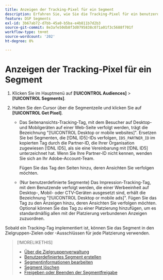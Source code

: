 ```yaml
---
title: Anzeigen der Tracking-Pixel für ein Segment
description: Erfahren Sie, wie Sie die Tracking-Pixel für ein benutzerdefiniertes oder CCPA-Opt-out vom Verkauf -Segment anzeigen.
feature: DSP Segments
exl-id: 3b67ab72-d7bb-45a0-b5ba-e4b811b7d2b3
source-git-commit: 8e3afe50db8f3d0795838c071a01f3c5688f701f
workflow-type: tm+mt
source-wordcount: '202'
ht-degree: 0%

---
```


# Anzeigen der Tracking-Pixel für ein Segment

1. Klicken Sie im Hauptmenü auf **[!UICONTROL Audiences]** > **[!UICONTROL Segments]**.

1. Halten Sie den Cursor über die Segmentzeile und klicken Sie auf **[!UICONTROL Get Pixel]**.

   * Das Seitenansichts-Tracking-Tag, mit dem Besucher auf Desktop- und Mobilgeräten auf einer Web-Seite verfolgt werden, trägt die Bezeichnung &quot;[!UICONTROL Desktop or mobile websites]&quot;. Ersetzen Sie bei Segmenten, die [!DNL ID5]-IDs verfolgen, `ID5_PARTNER_ID` im kopierten Tag durch die Partner-ID, die Ihrer Organisation zugewiesen [!DNL ID5], als sie eine Vereinbarung mit [!DNL ID5] unterzeichnet hat. Wenn Sie Ihre Partner-ID nicht kennen, wenden Sie sich an Ihr Adobe-Account-Team.

     Fügen Sie das Tag den Seiten hinzu, deren Ansichten Sie verfolgen möchten.

   * (Nur benutzerdefinierte Segmente) Das Impression-Tracking-Tag, mit dem Benutzende verfolgt werden, die einer Werbeeinheit auf Desktop-, Mobil- oder CTV-Geräten ausgesetzt sind, erhält die Bezeichnung &quot;[!UICONTROL Desktop or mobile ads]&quot;. Fügen Sie das Tag zu den Anzeigen hinzu, deren Ansichten Sie verfolgen möchten. Optional können Sie das Tag zu einer Platzierung hinzufügen, um es standardmäßig allen mit der Platzierung verbundenen Anzeigen zuzuordnen.

Sobald ein Tracking-Tag implementiert ist, können Sie das Segment in den Zielgruppen-Zielen oder -Ausschlüssen für jede Platzierung verwenden.

>[!MORELIKETHIS]
>
>* [Über die Zielgruppenverwaltung](audience-about.md)
>* [Benutzerdefiniertes Segment erstellen](custom-segment-create.md)
>* [Segmentinformationen bearbeiten](segment-edit.md)
>* [Segment löschen](segment-delete.md)
>* [Freigeben oder Beenden der Segmentfreigabe](segment-share.md)

